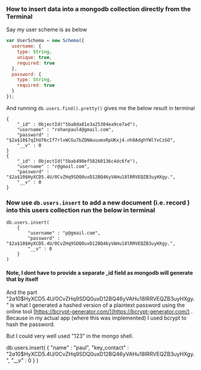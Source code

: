 ### How to insert data into a mongodb collection directly from the Terminal

Say my user scheme is as below

```js
var UserSchema = new Schema({
  username: {
    type: String,
    unique: true,
    required: true
  },
  password: {
    type: String,
    required: true
  }
});
```

And running `db.users.find().pretty()` gives me the below result in terminal

```
{
	"_id" : ObjectId("5ba8da81e3a25304ea9ce7ad"),
	"username" : "rohanpaul4@gmail.com",
	"password" : "$2a$10$7qIhU76cIf7rlvWCGu7bZONAuuumxRpUKxj4.nh8AdghYWlYxCzGO",
	"__v" : 0
}
{
	"_id" : ObjectId("5bab490ef58260136c4dc6fe"),
	"username" : "r@gmail.com",
	"password" : "$2a$10$HyXCD5.4U/0CvZHq9SDQ0uxD12BQ46yVAHu18lRRVEQZB3uyHXgy.",
	"__v" : 0
}
```

### Now use `db.users.insert` to add a new document (i.e. record ) into this users collection run the below in terminal

```
db.users.insert(
    {
        "username" : "p@gmail.com",
        "password" : "$2a$10$HyXCD5.4U/0CvZHq9SDQ0uxD12BQ46yVAHu18lRRVEQZB3uyHXgy.",
        "__v" : 0
    }
)
```

#### Note, I dont have to provide a separate \_id field as mongodb will generate that by itself

And the part "$2a$10$HyXCD5.4U/0CvZHq9SDQ0uxD12BQ46yVAHu18lRRVEQZB3uyHXgy." is what I generated a hashed version of a plaintext password using the online tool [https://bcrypt-generator.com/](https://bcrypt-generator.com/) . Because in my actual app (where this was implemented) I used bcrypt to hash the password.

But I could very well used "123" in the mongo shell.

db.users.insert(
{
"name" : "paul",
"key_contact" : "$2a$10$HyXCD5.4U/0CvZHq9SDQ0uxD12BQ46yVAHu18lRRVEQZB3uyHXgy.",
"\_\_v" : 0
}
)

